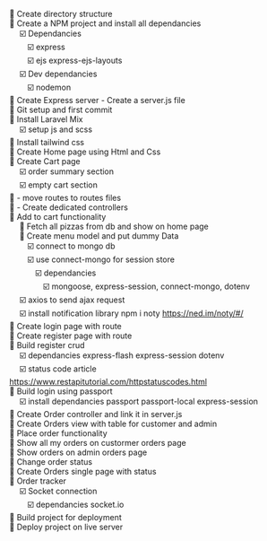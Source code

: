 :white_square_button: Create directory structure </br>
:white_square_button: Create a NPM project and install all dependancies</br>
&ensp;&ensp;    :ballot_box_with_check: Dependancies</br>
&ensp;&ensp;&ensp;&ensp;        :ballot_box_with_check: express</br>
&ensp;&ensp;&ensp;&ensp;        :ballot_box_with_check: ejs express-ejs-layouts</br>
&ensp;&ensp;    :ballot_box_with_check: Dev dependancies</br>
 &ensp;&ensp;&ensp;&ensp;       :ballot_box_with_check: nodemon</br>
:white_square_button: Create Express server - Create a server.js file</br>
:white_square_button: Git setup and first commit</br>
:white_square_button: Install Laravel Mix</br>
  &ensp;&ensp;  :ballot_box_with_check: setup js and scss</br>
:white_square_button: Install tailwind css</br>
:white_square_button: Create Home page using Html and Css</br>
:white_square_button: Create Cart page</br>
  &ensp;&ensp;  :ballot_box_with_check: order summary section</br>
  &ensp;&ensp;  :ballot_box_with_check: empty cart section</br>
:white_square_button: - move routes to routes files</br>
:white_square_button: - Create dedicated controllers</br>
:white_square_button: Add to cart functionality</br>
  &ensp;&ensp;  :white_square_button: Fetch all pizzas from db and show on home page</br>
  &ensp;&ensp;  :white_square_button: Create menu model and put dummy Data</br>
    &ensp;&ensp;&ensp;&ensp;    :ballot_box_with_check: connect to mongo db</br>
     &ensp;&ensp;&ensp;&ensp;   :ballot_box_with_check: use connect-mongo for session store</br>
      &ensp;&ensp;&ensp;&ensp;&ensp;&ensp;      :ballot_box_with_check: dependancies</br>
           &ensp;&ensp;&ensp;&ensp;&ensp;&ensp;&ensp;&ensp;     :ballot_box_with_check: mongoose, express-session, connect-mongo, dotenv</br>
  &ensp;&ensp;  :ballot_box_with_check: axios to send ajax request</br>
  &ensp;&ensp;  :ballot_box_with_check: install notification library npm i noty   https://ned.im/noty/#/</br>
:white_square_button: Create login page with route</br>
:white_square_button: Create register page with route</br>
:white_square_button: Build register crud</br>
  &ensp;&ensp;  :ballot_box_with_check: dependancies express-flash express-session dotenv</br>
   &ensp;&ensp; :ballot_box_with_check: status code article https://www.restapitutorial.com/httpstatuscodes.html</br>
:white_square_button: Build login using passport</br>
   &ensp;&ensp; :ballot_box_with_check: install dependancies passport passport-local express-session</br>
:white_square_button: Create Order controller and link it in server.js</br>
:white_square_button: Create Orders view with table for customer and admin</br>
:white_square_button: Place order functionality</br>
:white_square_button: Show all my orders on custormer orders page</br>
:white_square_button: Show orders on admin orders page</br>
:white_square_button: Change order status</br>
:white_square_button: Create Orders single page with status</br>
:white_square_button: Order tracker</br>
  &ensp;&ensp;  :ballot_box_with_check: Socket connection</br>
   &ensp;&ensp;&ensp;&ensp;     :ballot_box_with_check: dependancies socket.io</br>
:black_square_button: Build project for deployment</br>
:black_square_button: Deploy project on live server</br>